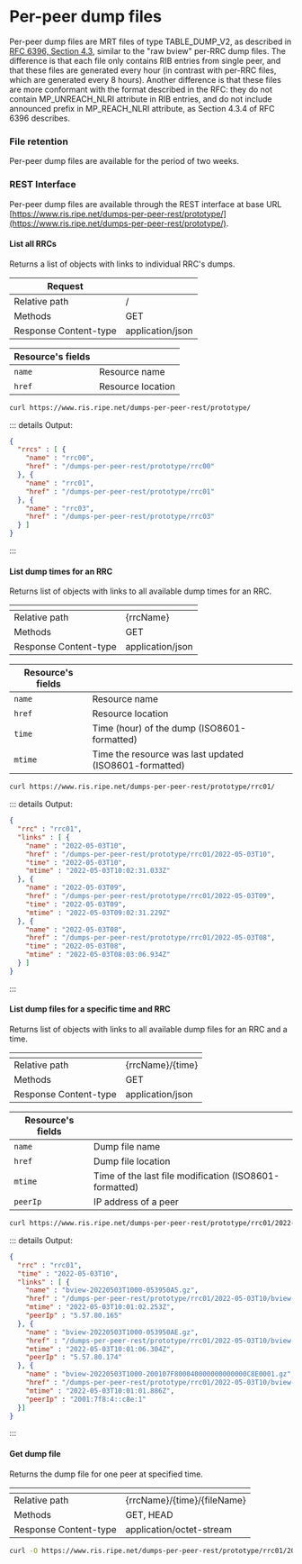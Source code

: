 # Per-peer dump files

Per-peer dump files are MRT files of type TABLE_DUMP_V2, as described in [RFC 6396, Section 4.3](https://datatracker.ietf.org/doc/html/rfc6396#section-4.3), similar to the "raw bview" per-RRC dump files. The difference is that each file only contains RIB entries from single peer, and that these files are generated every hour (in contrast with per-RRC files, which are generated every 8 hours). Another difference is that these files are more conformant with the format described in the RFC: they do not contain MP_UNREACH_NLRI attribute in RIB entries, and do not include announced prefix in MP_REACH_NLRI attribute, as Section 4.3.4 of RFC 6396 describes.

### File retention

Per-peer dump files are available for the period of two weeks.

### REST Interface

Per-peer dump files are available through the REST interface at base URL [https://www.ris.ripe.net/dumps-per-peer-rest/prototype/](https://www.ris.ripe.net/dumps-per-peer-rest/prototype/).

<RestRepl baseUrl="/dumps-per-peer-rest/prototype/" method="GET" :searchParams="{}"/>

#### List all RRCs

Returns a list of objects with links to individual RRC's dumps. 

| __Request__           |                  |
|-----------------------|------------------|
| Relative path         | /                |
| Methods               | GET              |
| Response Content-type | application/json |

| __Resource's fields__ |                   |
|-----------------------|-------------------|
| `name`                | Resource name     |
| `href`                | Resource location |

[//]: # (<RestRepl :baseUrl="https://www.ris.ripe.net/dumps-per-peer-rest/prototype/" method="GET"/>)

```bash
curl https://www.ris.ripe.net/dumps-per-peer-rest/prototype/
```

::: details Output:
```json
{
  "rrcs" : [ {
    "name" : "rrc00",
    "href" : "/dumps-per-peer-rest/prototype/rrc00"
  }, {
    "name" : "rrc01",
    "href" : "/dumps-per-peer-rest/prototype/rrc01"
  }, {
    "name" : "rrc03",
    "href" : "/dumps-per-peer-rest/prototype/rrc03"
  } ]
}
```
:::


#### List dump times for an RRC

Returns list of objects with links to all available dump times for an RRC.

| <!-- -->              | <!-- -->         |
|-----------------------|------------------|
| Relative path         | {rrcName}        |
| Methods               | GET              |
| Response Content-type | application/json |

| __Resource's fields__ |                                                        |
|-----------------------|--------------------------------------------------------|
| `name`                | Resource name                                          |
| `href`                | Resource location                                      |
| `time`                | Time (hour) of the dump (ISO8601-formatted)            |
| `mtime`               | Time the resource was last updated (ISO8601-formatted) |

[//]: # (<RestRepl :baseUrl="https://www.ris.ripe.net/dumps-per-peer-rest/prototype/rrc01/" method="GET"/>)

```bash
curl https://www.ris.ripe.net/dumps-per-peer-rest/prototype/rrc01/
```

::: details Output:
```json
{
  "rrc" : "rrc01",
  "links" : [ {
    "name" : "2022-05-03T10",
    "href" : "/dumps-per-peer-rest/prototype/rrc01/2022-05-03T10",
    "time" : "2022-05-03T10",
    "mtime" : "2022-05-03T10:02:31.033Z"
  }, {
    "name" : "2022-05-03T09",
    "href" : "/dumps-per-peer-rest/prototype/rrc01/2022-05-03T09",
    "time" : "2022-05-03T09",
    "mtime" : "2022-05-03T09:02:31.229Z"
  }, {
    "name" : "2022-05-03T08",
    "href" : "/dumps-per-peer-rest/prototype/rrc01/2022-05-03T08",
    "time" : "2022-05-03T08",
    "mtime" : "2022-05-03T08:03:06.934Z"
  } ]
}
```
:::

#### List dump files for a specific time and RRC

Returns list of objects with links to all available dump files for an RRC and a time.

| <!-- -->              | <!-- -->         |
|-----------------------|------------------|
| Relative path         | {rrcName}/{time} |
| Methods               | GET              |
| Response Content-type | application/json |

| __Resource's fields__ |                                                        |
|-----------------------|--------------------------------------------------------|
| `name`                | Dump file name                                         |
| `href`                | Dump file location                                     |
| `mtime`               | Time of the last file modification (ISO8601-formatted) |
| `peerIp`              | IP address of a peer                                   |

[//]: # (<RestRepl :baseUrl="https://www.ris.ripe.net/dumps-per-peer-rest/prototype/rrc01/2022-05-03T10" method="GET"/>)

```bash
curl https://www.ris.ripe.net/dumps-per-peer-rest/prototype/rrc01/2022-05-03T10
```

::: details Output:
```json
{
  "rrc" : "rrc01",
  "time" : "2022-05-03T10",
  "links" : [ {
    "name" : "bview-20220503T1000-053950A5.gz",
    "href" : "/dumps-per-peer-rest/prototype/rrc01/2022-05-03T10/bview-20220503T1000-053950A5.gz",
    "mtime" : "2022-05-03T10:01:02.253Z",
    "peerIp" : "5.57.80.165"
  }, {
    "name" : "bview-20220503T1000-053950AE.gz",
    "href" : "/dumps-per-peer-rest/prototype/rrc01/2022-05-03T10/bview-20220503T1000-053950AE.gz",
    "mtime" : "2022-05-03T10:01:06.304Z",
    "peerIp" : "5.57.80.174"
  }, {
    "name" : "bview-20220503T1000-200107F800040000000000000C8E0001.gz",
    "href" : "/dumps-per-peer-rest/prototype/rrc01/2022-05-03T10/bview-20220503T1000-200107F800040000000000000C8E0001.gz",
    "mtime" : "2022-05-03T10:01:01.886Z",
    "peerIp" : "2001:7f8:4::c8e:1"
  }]
}
```
:::


#### Get dump file

Returns the dump file for one peer at specified time.

| <!-- -->              | <!-- -->                    |
|-----------------------|-----------------------------|
| Relative path         | {rrcName}/{time}/{fileName} |
| Methods               | GET, HEAD                   |
| Response Content-type | application/octet-stream    |

[//]: # (<RestRepl :baseUrl="https://www.ris.ripe.net/dumps-per-peer-rest/prototype/rrc01/2022-05-03T10/bview-20220503T1000-053950A5.gz" method="GET"/>)

```bash
curl -O https://www.ris.ripe.net/dumps-per-peer-rest/prototype/rrc01/2022-05-03T10/bview-20220503T1000-053950A5.gz
```
